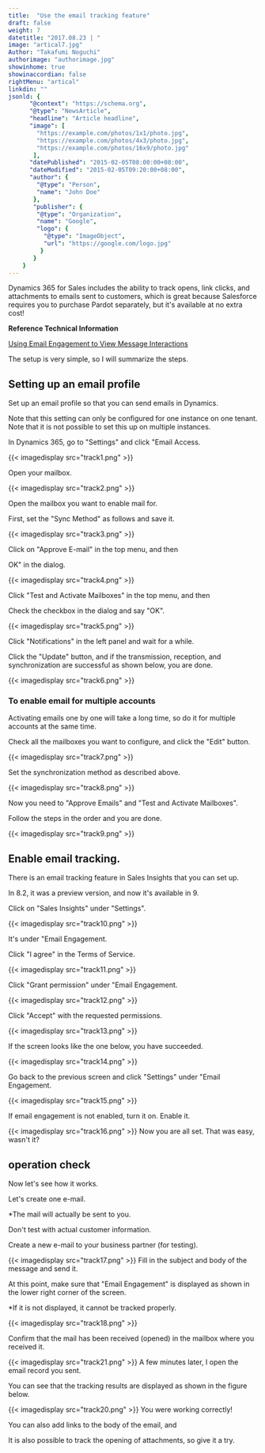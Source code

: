 ```yaml
---
title:  "Use the email tracking feature"
draft: false
weight: 7
datetitle: "2017.08.23 | "
image: "artical7.jpg"
Author: "Takafumi Noguchi"
authorimage: "authorimage.jpg"
showinhome: true
showinaccordian: false
rightMenu: "artical"
linkdin: ""
jsonld: {
      "@context": "https://schema.org",
      "@type": "NewsArticle",
      "headline": "Article headline",
      "image": [
        "https://example.com/photos/1x1/photo.jpg",
        "https://example.com/photos/4x3/photo.jpg",
        "https://example.com/photos/16x9/photo.jpg"
       ],
      "datePublished": "2015-02-05T08:00:00+08:00",
      "dateModified": "2015-02-05T09:20:00+08:00",
      "author": {
        "@type": "Person",
        "name": "John Doe"
       },
       "publisher": {
        "@type": "Organization",
        "name": "Google",
        "logo": {
          "@type": "ImageObject",
          "url": "https://google.com/logo.jpg"
         }
       }
    }
---
```

<!-- Intro  -->
Dynamics 365 for Sales includes the ability to track opens, link clicks, and attachments to emails sent to customers, which is great because Salesforce requires you to purchase Pardot separately, but it's available at no extra cost!

**Reference Technical Information**

[Using Email Engagement to View Message Interactions](https://docs.microsoft.com/ja-jp/dynamics365/ai/sales/email-engagement)

The setup is very simple, so I will summarize the steps.

## Setting up an email profile
Set up an email profile so that you can send emails in Dynamics.

Note that this setting can only be configured for one instance on one tenant.
Note that it is not possible to set this up on multiple instances.

In Dynamics 365, go to "Settings" and click "Email Access.
<!-- Image= track1.png -->
{{< imagedisplay src="track1.png" >}}

Open your mailbox.
<!-- Image= track2.png -->
{{< imagedisplay src="track2.png" >}}

Open the mailbox you want to enable mail for.

First, set the "Sync Method" as follows and save it.
<!-- Image= track3.png -->
{{< imagedisplay src="track3.png" >}}

Click on "Approve E-mail" in the top menu, and then

OK" in the dialog.
<!-- Image= track4.png -->
{{< imagedisplay src="track4.png" >}}

Click "Test and Activate Mailboxes" in the top menu, and then

Check the checkbox in the dialog and say "OK".
<!-- Image= track5.png -->
{{< imagedisplay src="track5.png" >}}

Click "Notifications" in the left panel and wait for a while.

Click the "Update" button, and if the transmission, reception, and synchronization are successful as shown below, you are done.
<!-- Image= track6.png -->
{{< imagedisplay src="track6.png" >}}

### To enable email for multiple accounts
Activating emails one by one will take a long time, so do it for multiple accounts at the same time.

Check all the mailboxes you want to configure, and click the "Edit" button.
<!-- Image= track7.png -->
{{< imagedisplay src="track7.png" >}}

Set the synchronization method as described above.
<!-- Image= track8.png -->
{{< imagedisplay src="track8.png" >}}

Now you need to "Approve Emails" and "Test and Activate Mailboxes".

Follow the steps in the order and you are done.
<!-- Image= track9.png -->
{{< imagedisplay src="track9.png" >}}


## Enable email tracking.
There is an email tracking feature in Sales Insights that you can set up.

In 8.2, it was a preview version, and now it's available in 9.

Click on "Sales Insights" under "Settings".
<!-- Image= track10.png -->
{{< imagedisplay src="track10.png" >}}

It's under "Email Engagement. 

Click "I agree" in the Terms of Service.
<!-- Image= track11.png -->
{{< imagedisplay src="track11.png" >}}

Click "Grant permission" under "Email Engagement.
<!-- Image= track12.png -->
{{< imagedisplay src="track12.png" >}}

Click "Accept" with the requested permissions.
<!-- Image= track13.png -->
{{< imagedisplay src="track13.png" >}}

If the screen looks like the one below, you have succeeded.
<!-- Image= track14.png -->
{{< imagedisplay src="track14.png" >}}

Go back to the previous screen and click "Settings" under "Email Engagement.
<!-- Image= track15.png -->
{{< imagedisplay src="track15.png" >}}

If email engagement is not enabled, turn it on.
Enable it.
<!-- Image= track16.png -->
{{< imagedisplay src="track16.png" >}}
Now you are all set. That was easy, wasn't it?

## operation check
Now let's see how it works.

Let's create one e-mail.

*The mail will actually be sent to you.

Don't test with actual customer information.

Create a new e-mail to your business partner (for testing).
<!-- Image= track17.png -->
{{< imagedisplay src="track17.png" >}}
Fill in the subject and body of the message and send it.

At this point, make sure that "Email Engagement" is displayed as shown in the lower right corner of the screen.

*If it is not displayed, it cannot be tracked properly.
<!-- Image= track18.png -->
{{< imagedisplay src="track18.png" >}}

Confirm that the mail has been received (opened) in the mailbox where you received it.
<!-- Image= track21.png -->
{{< imagedisplay src="track21.png" >}}
A few minutes later, I open the email record you sent.

You can see that the tracking results are displayed as shown in the figure below.
<!-- Image= track20.png -->
{{< imagedisplay src="track20.png" >}}
You were working correctly!


You can also add links to the body of the email, and

It is also possible to track the opening of attachments, so give it a try.